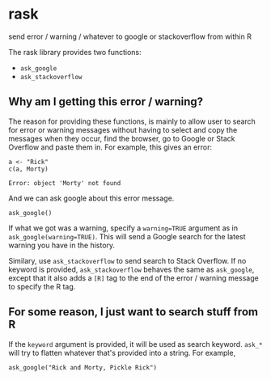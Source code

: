 # rask
send error / warning / whatever to google or stackoverflow from within R

The rask library provides two functions:

- `ask_google`
- `ask_stackoverflow`

## Why am I getting this error / warning?

The reason for providing these functions, is mainly to allow user to search for error or warning messages without having to select and copy the messages when they occur, find the browser, go to Google or Stack Overflow and paste them in. For example, this gives an error:

```{r, eval=FALSE}
a <- "Rick"
c(a, Morty)
```

```
Error: object 'Morty' not found
```

And we can ask google about this error message.

```{r, eval=FALSE}
ask_google()
```

If what we got was a warning, specify a `warning=TRUE` argument as in  `ask_google(warning=TRUE)`. This will send a Google search for the latest warning you have in the history.

Similary, use `ask_stackoverflow` to send search to Stack Overflow. If no keyword is provided, `ask_stackoverflow` behaves the same as `ask_google`, except that it also adds a `[R]` tag to the end of the error / warning message to specify the R tag.

## For some reason, I just want to search stuff from R

If the `keyword` argument is provided, it will be used as search keyword. `ask_*` will try to flatten whatever that's provided into a string. For example,

```{r, eval=FALSE}
ask_google("Rick and Morty, Pickle Rick")
```

